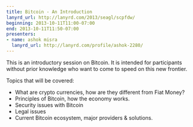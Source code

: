 ```yaml
---
title: Bitcoin - An Introduction
lanyrd_url: http://lanyrd.com/2013/seagl/scpfdw/
beginning: 2013-10-11T11:00-07:00
end: 2013-10-11T11:50-07:00
presenters:
- name: ashok misra
  lanyrd_url: http://lanyrd.com/profile/ashok-2280/
---
```


This is an introductory session on Bitcoin.
It is intended for participants without prior knowledge who want to come to speed on this new frontier.

Topics that will be covered:

  - What are crypto currencies, how are they different from Fiat Money?
  - Principles of Bitcoin, how the economy works.
  - Security issues with Bitcoin
  - Legal issues
  - Current Bitcoin ecosystem, major providers & solutions.
